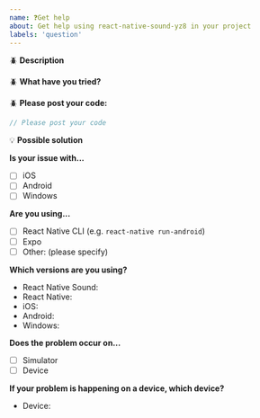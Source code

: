 ```yaml
---
name: ❓Get help
about: Get help using react-native-sound-yz8 in your project
labels: 'question'
---
```


:beetle: **Description**

<!-- What are you trying to accomplish? -->

:beetle: **What have you tried?**

<!-- Are there related issues or pull requests open? Which solutions did you try? -->

:beetle: **Please post your code:**

```js
// Please post your code
```

:bulb: **Possible solution**

<!--- Optional: only if you have suggestions on a fix/reason for the problem -->

**Is your issue with...**

- [ ] iOS
- [ ] Android
- [ ] Windows

**Are you using...**

- [ ] React Native CLI (e.g. `react-native run-android`)
- [ ] Expo
- [ ] Other: (please specify)

**Which versions are you using?**

- React Native Sound:
- React Native:
- iOS:
- Android:
- Windows:

**Does the problem occur on...**

- [ ] Simulator
- [ ] Device

**If your problem is happening on a device, which device?**

- Device:
